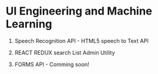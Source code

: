 # UI Engineering and  Machine Learning

1. Speech Recognition API - HTML5 speech to Text API

2. REACT REDUX search List Admin Utility

3. FORMS API - Comming soon!
